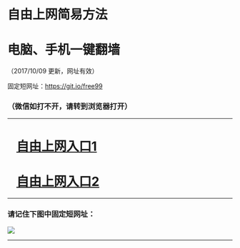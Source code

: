 ﻿# 自由上网简易方法

# 电脑、手机一键翻墙

（2017/10/09 更新，网址有效）

固定短网址：https://git.io/free99

### （微信如打不开，请转到浏览器打开）


***





# &nbsp;&nbsp; <a href="http://ft1580332542.fwq-tz-1001.info/fwqtz01.html?t=100900123638 " target="_blank">自由上网入口1</a>
# &nbsp;&nbsp; <a href="http://ft2027921822.fwq-tz-1002.info/fwqtz02.html?t=100900117095 " target="_blank">自由上网入口2</a>
***

### 请记住下图中固定短网址：

<img src="https://s3-us-west-2.amazonaws.com/fwq-1001/yjfq-20170905okok.png" /> 


***


